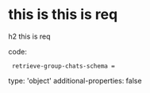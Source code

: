 # this is this is req

h2 this is req

code:

     retrieve-group-chats-schema = 
  type: 'object'
  additional-properties: false


